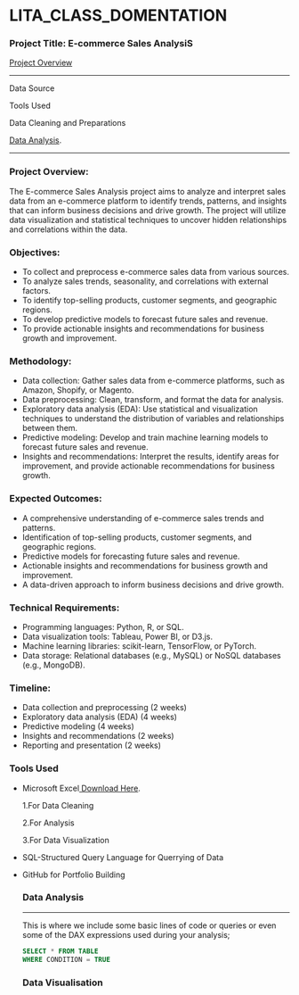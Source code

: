  # LITA_CLASS_DOMENTATION

 ### Project Title: E-commerce Sales AnalysiS
 
 [Project Overview](#project-overview)

 ---------
 Data Source
 
 Tools Used
 
 Data Cleaning and Preparations

 [Data Analysis](#data-analysis).
 
 -------
 
### Project Overview:
The E-commerce Sales Analysis project aims to analyze and interpret sales data from an e-commerce platform to identify trends, patterns, and insights that can inform business decisions and drive growth. The project will utilize data visualization and statistical techniques to uncover hidden relationships and correlations within the data.

### Objectives:

* To collect and preprocess e-commerce sales data from various sources.
* To analyze sales trends, seasonality, and correlations with external factors.
* To identify top-selling products, customer segments, and geographic regions.
* To develop predictive models to forecast future sales and revenue.
* To provide actionable insights and recommendations for business growth and improvement.

### Methodology:

* Data collection: Gather sales data from e-commerce platforms, such as Amazon, Shopify, or Magento.
* Data preprocessing: Clean, transform, and format the data for analysis.
* Exploratory data analysis (EDA): Use statistical and visualization techniques to understand the distribution of variables and relationships between them.
* Predictive modeling: Develop and train machine learning models to forecast future sales and revenue.
* Insights and recommendations: Interpret the results, identify areas for improvement, and provide actionable recommendations for business growth.

### Expected Outcomes:

* A comprehensive understanding of e-commerce sales trends and patterns.
* Identification of top-selling products, customer segments, and geographic regions.
* Predictive models for forecasting future sales and revenue.
* Actionable insights and recommendations for business growth and improvement.
* A data-driven approach to inform business decisions and drive growth.

### Technical Requirements:

* Programming languages: Python, R, or SQL.
* Data visualization tools: Tableau, Power BI, or D3.js.
* Machine learning libraries: scikit-learn, TensorFlow, or PyTorch.
* Data storage: Relational databases (e.g., MySQL) or NoSQL databases (e.g., MongoDB).

### Timeline:

* Data collection and preprocessing (2 weeks)
* Exploratory data analysis (EDA) (4 weeks)
* Predictive modeling (4 weeks)
* Insights and recommendations (2 weeks)
* Reporting and presentation (2 weeks)

### Tools Used

* Microsoft Excel[ Download Here](https://www.microsoft.com).
  
   1.For Data Cleaning
  
   2.For Analysis
  
   3.For Data Visualization

* SQL-Structured Query Language for Querrying of Data

* GitHub for Portfolio Building

    ### Data Analysis
  ----
  This is where we include some basic lines of code or queries or even some of the DAX expressions used during your analysis;

  ```SQL
  SELECT * FROM TABLE
  WHERE CONDITION = TRUE
  ```

  ### Data Visualisation
